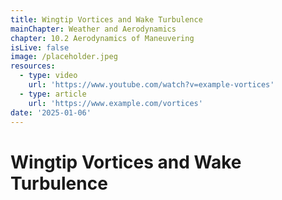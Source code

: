 ```yaml
---
title: Wingtip Vortices and Wake Turbulence
mainChapter: Weather and Aerodynamics
chapter: 10.2 Aerodynamics of Maneuvering
isLive: false
image: /placeholder.jpeg
resources:
  - type: video
    url: 'https://www.youtube.com/watch?v=example-vortices'
  - type: article
    url: 'https://www.example.com/vortices'
date: '2025-01-06'
---
```


# Wingtip Vortices and Wake Turbulence
